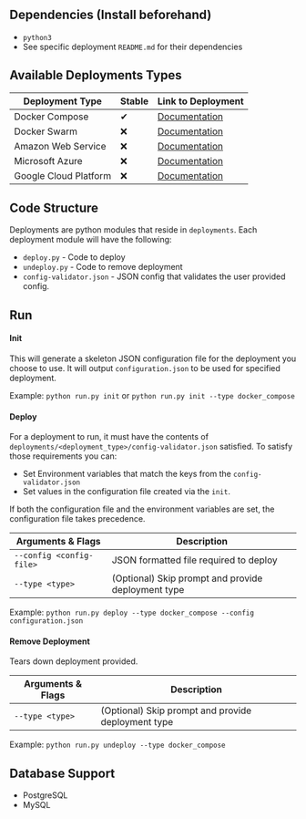 ## Dependencies (Install beforehand)
- `python3`
- See specific deployment `README.md` for their dependencies

## Available Deployments Types
| Deployment Type       | Stable | Link to Deployment                                    |
|-----------------------|--------|-------------------------------------------------------|
| Docker Compose            | ✔      | [Documentation](deployments/docker_compose/README.md) |
| Docker Swarm | ❌      | [Documentation](deployments/docker_swarm/README.md) |
| Amazon Web Service    | ❌      | [Documentation](deployments/aws/README.md) |
| Microsoft Azure       | ❌      | [Documentation](deployments/azure/README.md) |
| Google Cloud Platform | ❌      | [Documentation](deployments/gcp/README.md) |

## Code Structure
Deployments are python modules that reside in `deployments`.  Each deployment module will have the following:
- `deploy.py` - Code to deploy 
- `undeploy.py` - Code to remove deployment
- `config-validator.json` - JSON config that validates the user provided config.  

## Run
#### Init
This will generate a skeleton JSON configuration file for the deployment you choose to use.  It will output `configuration.json` to be used for specified deployment.

Example: `python run.py init` or `python run.py init --type docker_compose`

#### Deploy
For a deployment to run, it must have the contents of `deployments/<deployment_type>/config-validator.json` satisfied.
To satisfy those requirements you can:
- Set Environment variables that match the keys from the `config-validator.json`
- Set values in the configuration file created via the `init`.

If both the configuration file and the environment variables are set, the configuration file takes precedence.

| Arguments & Flags                                   | Description                                                             |
|-----------------------------------------------------|-------------------------------------------------------------------------|
| `--config <config-file>`                            | JSON formatted file required to deploy                                  |
| `--type <type>`                                     | (Optional) Skip prompt and provide deployment type                      |

Example: `python run.py deploy --type docker_compose --config configuration.json`


#### Remove Deployment
Tears down deployment provided. 

| Arguments & Flags                                   | Description                                                             |
|-----------------------------------------------------|-------------------------------------------------------------------------|
| `--type <type>`                                     | (Optional) Skip prompt and provide deployment type                      |
 
Example: `python run.py undeploy --type docker_compose`


## Database Support
- PostgreSQL
- MySQL
